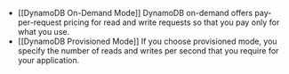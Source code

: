 - [[DynamoDB On-Demand Mode]]  DynamoDB on-demand offers pay-per-request pricing for read and write requests so that you pay only for what you use.
- [[DynamoDB Provisioned Mode]] If you choose provisioned mode, you specify the number of reads and writes per second that you require for your application.
